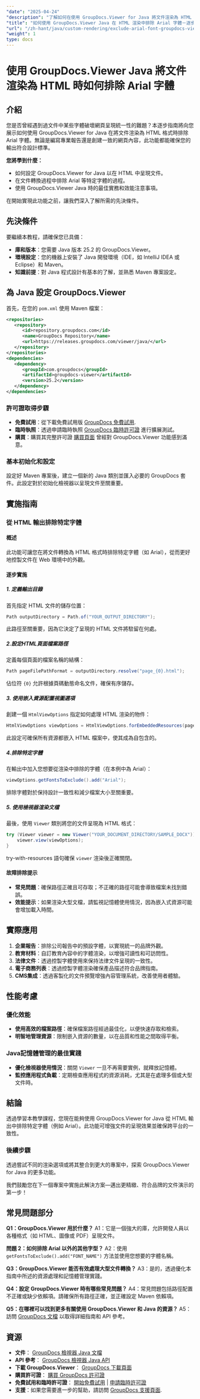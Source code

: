 ```yaml
---
"date": "2025-04-24"
"description": "了解如何在使用 GroupDocs.Viewer for Java 將文件渲染為 HTML 時排除 Arial 字型。確保設計一致性並增強文件呈現效果。"
"title": "如何使用 GroupDocs.Viewer Java 在 HTML 渲染中排除 Arial 字體－逐步指南"
"url": "/zh-hant/java/custom-rendering/exclude-arial-font-groupdocs-viewer-java/"
"weight": 1
type: docs
---
```

# 使用 GroupDocs.Viewer Java 將文件渲染為 HTML 時如何排除 Arial 字體

## 介紹

您是否曾經遇到過文件中某些字體破壞網頁呈現統一性的難題？本逐步指南將向您展示如何使用 GroupDocs.Viewer for Java 在將文件渲染為 HTML 格式時排除 Arial 字體。無論是編寫專業報告還是創建一致的網頁內容，此功能都能確保您的輸出符合設計標準。

**您將學到什麼：**
- 如何設定 GroupDocs.Viewer for Java 以在 HTML 中呈現文件。
- 在文件轉換過程中排除 Arial 等特定字體的過程。
- 使用 GroupDocs.Viewer Java 時的最佳實務和效能注意事項。

在開始實現此功能之前，讓我們深入了解所需的先決條件。

## 先決條件

要繼續本教程，請確保您已具備：
- **庫和版本**：您需要 Java 版本 25.2 的 GroupDocs.Viewer。
- **環境設定**：您的機器上安裝了 Java 開發環境（IDE，如 IntelliJ IDEA 或 Eclipse）和 Maven。
- **知識前提**：對 Java 程式設計有基本的了解，並熟悉 Maven 專案設定。

## 為 Java 設定 GroupDocs.Viewer

首先，在您的 `pom.xml` 使用 Maven 檔案：

```xml
<repositories>
   <repository>
      <id>repository.groupdocs.com</id>
      <name>GroupDocs Repository</name>
      <url>https://releases.groupdocs.com/viewer/java/</url>
   </repository>
</repositories>
<dependencies>
   <dependency>
      <groupId>com.groupdocs</groupId>
      <artifactId>groupdocs-viewer</artifactId>
      <version>25.2</version>
   </dependency>
</dependencies>
```

### 許可證取得步驟
- **免費試用**：從下載免費試用版 [GroupDocs 免費試用](https://releases。groupdocs.com/viewer/java/).
- **臨時執照**：透過申請臨時執照 [GroupDocs 臨時許可證](https://purchase.groupdocs.com/temporary-license/) 進行擴展測試。
- **購買**：購買其完整許可證 [購買頁面](https://purchase.groupdocs.com/buy) 曾經對 GroupDocs.Viewer 功能感到滿意。

### 基本初始化和設定

設定好 Maven 專案後，建立一個新的 Java 類別並匯入必要的 GroupDocs 套件。此設定對於初始化檢視器以呈現文件至關重要。

## 實施指南

### 從 HTML 輸出排除特定字體

#### 概述
此功能可讓您在將文件轉換為 HTML 格式時排除特定字體（如 Arial），從而更好地控製文件在 Web 環境中的外觀。

#### 逐步實施
##### 1. 定義輸出目錄
首先指定 HTML 文件的儲存位置：

```java
Path outputDirectory = Path.of("YOUR_OUTPUT_DIRECTORY");
```

此路徑至關重要，因為它決定了呈現的 HTML 文件將駐留在何處。

##### 2.設定HTML頁面檔案路徑
定義每個頁面的檔案名稱的結構：

```java
Path pageFilePathFormat = outputDirectory.resolve("page_{0}.html");
```
佔位符 `{0}` 允許根據頁碼動態命名文件，確保有序儲存。

##### 3. 使用嵌入資源配置視圖選項
創建一個 `HtmlViewOptions` 指定如何處理 HTML 渲染的物件：

```java
HtmlViewOptions viewOptions = HtmlViewOptions.forEmbeddedResources(pageFilePathFormat);
```
此設定可確保所有資源都嵌入 HTML 檔案中，使其成為自包含的。

##### 4.排除特定字體
在輸出中加入您想要從渲染中排除的字體（在本例中為 Arial）：

```java
viewOptions.getFontsToExclude().add("Arial");
```
排除字體對於保持設計一致性和減少檔案大小至關重要。

##### 5. 使用檢視器渲染文檔
最後，使用 `Viewer` 類別將您的文件呈現為 HTML 格式：

```java
try (Viewer viewer = new Viewer("YOUR_DOCUMENT_DIRECTORY/SAMPLE_DOCX")) {
    viewer.view(viewOptions);
}
```
try-with-resources 語句確保 `viewer` 渲染後正確關閉。

#### 故障排除提示
- **常見問題**：確保路徑正確且可存取；不正確的路徑可能會導致檔案未找到錯誤。
- **效能提示**：如果渲染大型文檔，請監視記憶體使用情況，因為嵌入式資源可能會增加載入時間。

## 實際應用
1. **企業報告**：排除公司報告中的預設字體，以實現統一的品牌外觀。
2. **教育材料**：自訂教育內容中的字體渲染，以增強可讀性和可訪問性。
3. **法律文件**：透過控製字體使用來保持法律文件呈現的一致性。
4. **電子商務列表**：透過控製字體渲染確保產品描述符合品牌指南。
5. **CMS集成**：透過客製化的文件預覽增強內容管理系統，改善使用者體驗。

## 性能考慮
### 優化效能
- **使用高效的檔案路徑**：確保檔案路徑經過最佳化，以便快速存取和檢索。
- **明智地管理資源**：限制嵌入資源的數量，以在品質和性能之間取得平衡。

### Java記憶體管理的最佳實踐
- **優化檢視器使用情況**：關閉 `Viewer` 一旦不再需要實例，就釋放記憶體。
- **監控應用程式負載**：定期檢查應用程式的資源消耗，尤其是在處理多個或大型文件時。

## 結論
透過學習本教學課程，您現在能夠使用 GroupDocs.Viewer for Java 從 HTML 輸出中排除特定字體（例如 Arial）。此功能可增強文件的呈現效果並確保跨平台的一致性。

### 後續步驟
透過嘗試不同的渲染選項或將其整合到更大的專案中，探索 GroupDocs.Viewer for Java 的更多功能。

我們鼓勵您在下一個專案中實施此解決方案—邁出更精緻、符合品牌的文件演示的第一步！

## 常見問題部分
**Q1：GroupDocs.Viewer 用於什麼？**
A1：它是一個強大的庫，允許開發人員以各種格式（如 HTML、圖像或 PDF）呈現文件。

**問題 2：如何排除 Arial 以外的其他字型？**
A2：使用 `getFontsToExclude().add("FONT_NAME")` 方法並使用您想要的字體名稱。

**Q3：GroupDocs.Viewer 能否有效處理大型文件轉換？**
A3：是的，透過優化本指南中所述的資源處理和記憶體管理實踐。

**Q4：設定 GroupDocs.Viewer 時有哪些常見問題？**
A4：常見問題包括路徑配置不正確或缺少依賴項。請確保所有路徑正確，並正確設定 Maven 依賴項。

**Q5：在哪裡可以找到更多有關使用 GroupDocs.Viewer 和 Java 的資源？**
A5：訪問 [GroupDocs 文檔](https://docs.groupdocs.com/viewer/java/) 以取得詳細指南和 API 參考。

## 資源
- **文件**： [GroupDocs 檢視器 Java 文檔](https://docs.groupdocs.com/viewer/java/)
- **API 參考**： [GroupDocs 檢視器 Java API](https://reference.groupdocs.com/viewer/java/)
- **下載 GroupDocs.Viewer**： [GroupDocs 下載頁面](https://releases.groupdocs.com/viewer/java/)
- **購買許可證**： [購買 GroupDocs 許可證](https://purchase.groupdocs.com/buy)
- **免費試用和臨時許可證**： [開始免費試用](https://releases.groupdocs.com/viewer/java/) | [申請臨時許可證](https://purchase.groupdocs.com/temporary-license/)
- **支援**：如果您需要進一步的幫助，請訪問 [GroupDocs 支援頁面](https://support。groupdocs.com/hc/en-us).